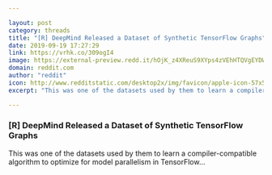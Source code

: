 ```yaml
---

layout: post
category: threads
title: "[R] DeepMind Released a Dataset of Synthetic TensorFlow Graphs"
date: 2019-09-19 17:27:29
link: https://vrhk.co/309ogI4
image: https://external-preview.redd.it/hOjK_z4XReuS9XYps4zVEhHTQVgEYDW3Q6CufFduQCM.jpg?width=400&height=209.42408377&auto=webp&s=5b4dd3a9e510c212c1f505eaba13057be456bc18
domain: reddit.com
author: "reddit"
icon: http://www.redditstatic.com/desktop2x/img/favicon/apple-icon-57x57.png
excerpt: "This was one of the datasets used by them to learn a compiler-compatible algorithm to optimize for model parallelism in TensorFlow..."

---
```


### [R] DeepMind Released a Dataset of Synthetic TensorFlow Graphs

This was one of the datasets used by them to learn a compiler-compatible algorithm to optimize for model parallelism in TensorFlow...